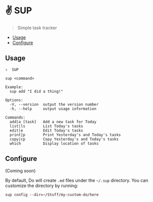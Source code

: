 # ✌️ SUP

> Simple task tracker

<!-- START doctoc generated TOC please keep comment here to allow auto update -->
<!-- DON'T EDIT THIS SECTION, INSTEAD RE-RUN doctoc TO UPDATE -->

- [Usage](#usage)
- [Configure](#configure)

<!-- END doctoc generated TOC please keep comment here to allow auto update -->

## Usage

```
✌️  SUP

sup <command>

Example:
  sup add "I did a thing!"

Options:
  -V, --version  output the version number
  -h, --help     output usage information

Commands:
  add|a [task]   Add a new task for Today
  list|ls        List Today's tasks
  edit|e         Edit Today's tasks
  print|p        Print Yesterday's and Today's tasks
  copy|cp        Copy Yesterday's and Today's tasks
  which          Display location of tasks
```

## Configure

(Coming soon)

By default, Do will create `.md` files under the `~/.sup` directory. You can customize the directory by running:

```
sup config --dir=~/Stuff/my-custom-do/here
```
